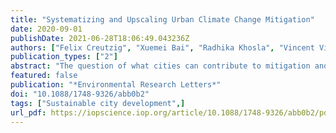 ```yaml
---
title: "Systematizing and Upscaling Urban Climate Change Mitigation"
date: 2020-09-01
publishDate: 2021-06-28T18:06:49.043236Z
authors: ["Felix Creutzig", "Xuemei Bai", "Radhika Khosla", "Vincent Viguie", "Yoshiki Yamagata"]
publication_types: ["2"]
abstract: "The question of what cities can contribute to mitigation and adapting to climate change is gaining traction among researchers and policy makers alike. However, while the field is rich with case studies, methods that provide rich data across municipalities and potentially at global scale remain underdeveloped, and comparative insights remain scarce. Here we summarize contributions to the focus issue on `Systematizing and Upscaling Urban Climate Solutions', also drawing from presentations given at an accompanying conference in 2018. We highlight four core areas for systematizing and upscaling urban climate mitigation solutions. First, with more and better (big) data and associated machine learning methods, there is increasing potential to compare types of cities and leverage collective understanding. Second, while urban climate assessments have mostly emphasized urban planning, demand-side action as related to both behavioral change and modified social practices relevant to urban space deserve more academic attention and integration across a diverse set of social sciences. Third, climate mitigation would be intangible as a single objective at the urban scale, and measures and solutions that coordinate mitigation coherently with adaptation and broader sustainable development goals require explicit conceptualization and systematization. Forth, all insights should come together to develop governance frameworks that translate scientific exercises into concrete, realistic and organized action plans on the ground, for all cities."
featured: false
publication: "*Environmental Research Letters*"
doi: "10.1088/1748-9326/abb0b2"
tags: ["Sustainable city development",]
url_pdf: https://iopscience.iop.org/article/10.1088/1748-9326/abb0b2/pdf
---
```


